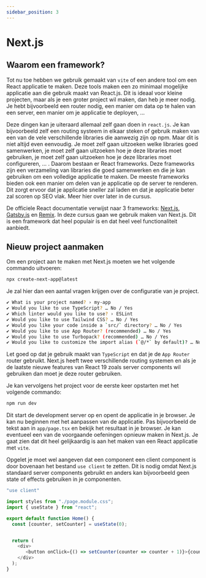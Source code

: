 ```yaml
---
sidebar_position: 3
---
```


# Next.js

## Waarom een framework?
Tot nu toe hebben we gebruik gemaakt van `vite` of een andere tool om een React applicatie te maken. Deze tools maken een zo minimaal mogelijke applicatie aan die gebruik maakt van React.js. Dit is ideaal voor kleine projecten, maar als je een groter project wil maken, dan heb je meer nodig. Je hebt bijvoorbeeld een router nodig, een manier om data op te halen van een server, een manier om je applicatie te deployen, ... 

Deze dingen kan je uiteraard allemaal zelf gaan doen in `react.js`. Je kan bijvoorbeeld zelf een routing systeem in elkaar steken of gebruik maken van een van de vele verschillende libraries die aanwezig zijn op npm. Maar dit is niet altijd even eenvoudig. Je moet zelf gaan uitzoeken welke libraries goed samenwerken, je moet zelf gaan uitzoeken hoe je deze libraries moet gebruiken, je moet zelf gaan uitzoeken hoe je deze libraries moet configureren, ... . Daarom bestaan er React frameworks. Deze frameworks zijn een verzameling van libraries die goed samenwerken en die je kan gebruiken om een volledige applicatie te maken. De meeste frameworks bieden ook een manier om delen van je applicatie op de server te renderen. Dit zorgt ervoor dat je applicatie sneller zal laden en dat je applicatie beter zal scoren op SEO vlak. Meer hier over later in de cursus.

De officiele React documentatie verwijst naar 3 frameworks: [Next.js](https://nextjs.org/), [Gatsby.js](https://www.gatsbyjs.com/) en [Remix](https://remix.run/). In deze cursus gaan we gebruik maken van Next.js. Dit is een framework dat heel populair is en dat heel veel functionaliteit aanbiedt. 

## Nieuw project aanmaken

Om een project aan te maken met Next.js moeten we het volgende commando uitvoeren:

```bash
npx create-next-app@latest
```

Je zal hier dan een aantal vragen krijgen over de configuratie van je project. 

```bash
✔ What is your project named? › my-app
✔ Would you like to use TypeScript? … No / Yes
✔ Which linter would you like to use? › ESLint
✔ Would you like to use Tailwind CSS? … No / Yes
✔ Would you like your code inside a `src/` directory? … No / Yes
✔ Would you like to use App Router? (recommended) … No / Yes
✔ Would you like to use Turbopack? (recommended) … No / Yes
✔ Would you like to customize the import alias (`@/*` by default)? … No / Yes
````

Let goed op dat je gebruik maakt van `TypeScript` en dat je de `App Router` router gebruikt. Next.js heeft twee verschillende routing systemen en als je de laatste nieuwe features van React 19 zoals server components wil gebruiken dan moet je deze router gebruiken.

Je kan vervolgens het project voor de eerste keer opstarten met het volgende commando:

```bash
npm run dev
```

Dit start de development server op en opent de applicatie in je browser. Je kan nu beginnen met het aanpassen van de applicatie. Pas bijvoorbeeld de tekst aan in `app/page.tsx` en bekijk het resultaat in je browser. Je kan eventueel een van de voorgaande oefeningen opnieuw maken in Next.js. Je gaat zien dat dit heel gelijkaardig is aan het maken van een React applicatie met `vite`. 

Opgelet je moet wel aangeven dat een component een client component is door bovenaan het bestand `use client` te zetten. Dit is nodig omdat Next.js standaard server components gebruikt en anders kan bijvoorbeeld geen state of effects gebruiken in je componenten.

```typescript codesandbox={"template": "next-js", "filename": "app/page.tsx"}
"use client"

import styles from "./page.module.css";
import { useState } from "react";

export default function Home() {
  const [counter, setCounter] = useState(0);


  return (
    <div>
       <button onClick={() => setCounter(counter => counter + 1)}>{counter}</button>
    </div>
  );
}
```